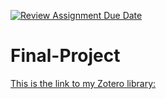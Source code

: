 [![Review Assignment Due Date](https://classroom.github.com/assets/deadline-readme-button-24ddc0f5d75046c5622901739e7c5dd533143b0c8e959d652212380cedb1ea36.svg)](https://classroom.github.com/a/scdnuKUn)
# Final-Project
[This is the link to my Zotero library:](https://www.zotero.org/groups/5420225/test-macss)
